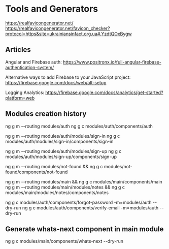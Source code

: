 # Tools and Generators

<https://realfavicongenerator.net/>
<https://realfavicongenerator.net/favicon_checker?protocol=https&site=ukrainiansinfact.org.ua#.YzdtQOxBygw>

## Articles

Angular and Firebase auth:
<https://www.positronx.io/full-angular-firebase-authentication-system/>

Alternative ways to add Firebase to your JavaScript project:
<https://firebase.google.com/docs/web/alt-setup>

Logging Analytics:
<https://firebase.google.com/docs/analytics/get-started?platform=web>

## Modules creation history

ng g m --routing modules/auth
ng g c modules/auth/components/auth

ng g m --routing modules/auth/modules/sign-in
ng g c modules/auth/modules/sign-in/components/sign-in

ng g m --routing modules/auth/modules/sign-up
ng g c modules/auth/modules/sign-up/components/sign-up

ng g m --routing modules/not-found &&
ng g c modules/not-found/components/not-found

ng g m --routing modules/main && ng g c modules/main/components/main
ng g m --routing modules/main/modules/notes && ng g c modules/main/modules/notes/components/notes

ng g c modules/auth/components/forgot-password -m=modules/auth --dry-run
ng g c modules/auth/components/verify-email -m=modules/auth --dry-run

## Generate whats-next component in main module

ng g c modules/main/components/whats-next --dry-run